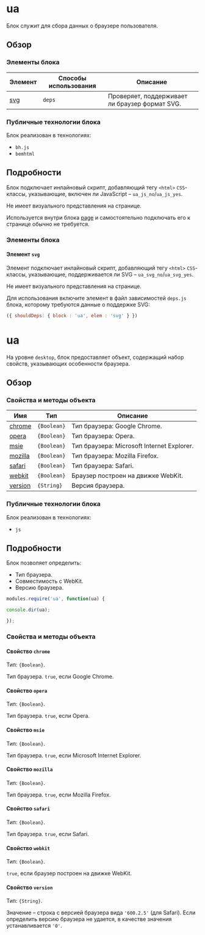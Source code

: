 # ua

Блок служит для сбора данных о браузере пользователя. 

## Обзор

### Элементы блока

| Элемент | Способы использования | Описание |
| ------- | --------------------- | -------- |
| <a href="#elems-svg">svg</a> | `deps` | Проверяет, поддерживает ли браузер формат SVG. |

### Публичные технологии блока

Блок реализован в технологиях:

* `bh.js`
* `bemhtml`

## Подробности

Блок подключает инлайновый скрипт, добавляющий тегу `<html>` `CSS`-классы, указывающие, включен ли JavaScript – `ua_js_no`/`ua_js_yes`. 

Не имеет визуального представления на странице.

Используется внутри блока [page](https://github.com/bem/bem-core/blob/v2/common.blocks/page/page.ru.md) и самостоятельно подключать его к странице обычно не требуется.

<a name="elems"></a>
### Элементы блока

<a name="elems-svg"></a>
#### Элемент `svg`

Элемент подключает инлайновый скрипт, добавляющий тегу `<html>` `CSS`-классы, указывающие, поддерживается ли SVG – `ua_svg_no`/`ua_svg_yes`.

Не имеет визуального представления на странице.

Для использования включите элемент в файл зависимостей `deps.js` блока, которому требуются данные о поддержке SVG:

```js
({ shouldDeps: { block : 'ua', elem : 'svg' } })
``` 

# ua

На уровне `desktop`, блок предоставляет объект, содержащий набор свойств, указывающих особенности браузера.

## Обзор

### Свойства и методы объекта

| Имя | Тип | Описание |
| --- | -------------- | -------- |
| <a href="#fields-chrome">chrome</a> | `{Boolean}` | Тип браузера: Google Chrome. |
| <a href="#fields-opera">opera</a> | `{Boolean}` | Тип браузера: Opera. |
| <a href="#fields-msie">msie</a> | `{Boolean}` | Тип браузера: Microsoft Internet Explorer. |
| <a href="#fields-mozilla">mozilla</a> | `{Boolean}` | Тип браузера: Mozilla Firefox. |
| <a href="#fields-safari">safari</a> | `{Boolean}` | Тип браузера: Safari. |
| <a href="#fields-webkit">webkit</a> | `{Boolean}` | Браузер построен на движке WebKit. |
| <a href="#fields-version">version</a> | `{String}` | Версия браузера. |

### Публичные технологии блока

Блок реализован в технологиях:

* `js`

## Подробности

Блок позволяет определить:

* Тип браузера.
* Совместимость с WebKit.
* Версию браузера.

```js
modules.require('ua', function(ua) {

console.dir(ua);

});
```


<a name="fields"></a>
### Свойства и методы объекта

<a name="fields-chrome"></a>
#### Свойство `chrome`

Тип: `{Boolean}`.

Тип браузера. `true`, если Google Chrome.

<a name="fields-opera"></a>
#### Свойство `opera`

Тип: `{Boolean}`.

Тип браузера. `true`, если Opera.

<a name="fields-msie"></a>
#### Свойство `msie`

Тип: `{Boolean}`.

Тип браузера. `true`, если Microsoft Internet Explorer.

<a name="fields-mozilla"></a>
#### Свойство `mozilla`

Тип: `{Boolean}`.

Тип браузера. `true`, если Mozilla Firefox.

<a name="fields-safari"></a>
#### Свойство `safari`

Тип: `{Boolean}`.

Тип браузера. `true`, если Safari.

<a name="fields-webkit"></a>
#### Свойство `webkit`

Тип: `{Boolean}`.

`true`, если браузер построен на движке WebKit.

<a name="fields-version"></a>
#### Свойство `version`

Тип: `{String}`.

Значение – строка с версией браузера вида `'600.2.5'` (для Safari). Если определить версию браузера не удается, в качестве значения устанавливается `'0'`.
